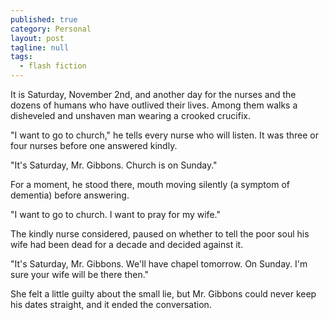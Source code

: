 ```yaml
---
published: true
category: Personal
layout: post
tagline: null
tags:
  - flash fiction
---
```

It is Saturday, November 2nd, and another day for the nurses and the dozens of humans who have outlived their lives. Among them walks a disheveled and unshaven man wearing a crooked crucifix. 

"I want to go to church," he tells every nurse who will listen. It was three or four nurses before one answered kindly. 

"It's Saturday, Mr. Gibbons. Church is on Sunday." 

For a moment, he stood there, mouth moving silently (a symptom of dementia) before answering. 

"I want to go to church. I want to pray for my wife." 

The kindly nurse considered, paused on whether to tell the poor soul his wife had been dead for a decade and decided against it. 

"It's Saturday, Mr. Gibbons. We'll have chapel tomorrow. On Sunday. I'm sure your wife will be there then."

She felt a little guilty about the small lie, but Mr. Gibbons could never keep his dates straight, and it ended the conversation. 
